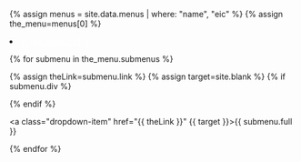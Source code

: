 {% assign menus = site.data.menus | where: "name", "eic" %}
{% assign the_menu=menus[0] %}
<li class="nav-item dropdown px-4">
<a class="nav-link dropdown-toggle" href="#" id="navbarDropdown" role="button" data-toggle="dropdown" aria-haspopup="true" aria-expanded="false" style="color: #fff;">{{ the_menu.full }}</a>
<div class="dropdown-menu" aria-labelledby="navbarDropdown">

{% for submenu in the_menu.submenus %}

{% assign theLink=submenu.link %}
{% assign target=site.blank %}
{% if submenu.div %}<div class="dropdown-divider"></div>{% endif %}

<a class="dropdown-item" href="{{ theLink }}" {{ target }}>{{ submenu.full }}</a>

{% endfor %}

</div>
</li>

